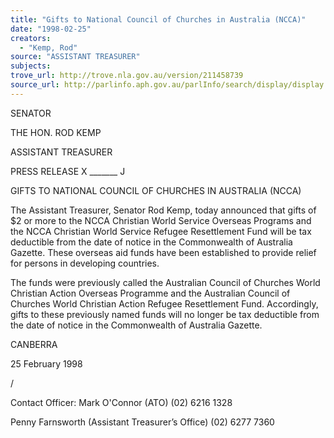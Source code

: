```yaml
---
title: "Gifts to National Council of Churches in Australia (NCCA)"
date: "1998-02-25"
creators:
  - "Kemp, Rod"
source: "ASSISTANT TREASURER"
subjects:
trove_url: http://trove.nla.gov.au/version/211458739
source_url: http://parlinfo.aph.gov.au/parlInfo/search/display/display.w3p;query=Id%3A%22media/pressrel/CUR30%22
---
```


 SENATOR

 THE HON. ROD KEMP 

 ASSISTANT TREASURER

 PRESS RELEASE  X _______ J

 GIFTS TO NATIONAL COUNCIL OF CHURCHES IN AUSTRALIA (NCCA)

 The Assistant Treasurer, Senator Rod Kemp, today announced that gifts of $2 or more to the NCCA  Christian World Service Overseas Programs and the NCCA Christian World Service Refugee  Resettlement Fund will be tax deductible from the date of notice in the Commonwealth of Australia  Gazette. These overseas aid funds have been established to provide relief for persons in developing  countries.

 The funds were previously called the Australian Council of Churches World Christian Action  Overseas Programme and the Australian Council of Churches World Christian Action Refugee  Resettlement Fund. Accordingly, gifts to these previously named funds will no longer be tax  deductible from the date of notice in the Commonwealth of Australia Gazette.

 CANBERRA 

 25 February 1998

 /

 Contact Officer: Mark O'Connor (ATO) (02) 6216 1328

 Penny Farnsworth (Assistant Treasurer’s Office) (02) 6277 7360

